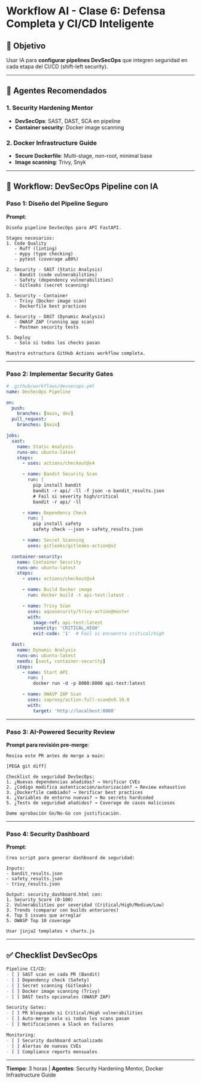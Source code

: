 # Workflow AI - Clase 6: Defensa Completa y CI/CD Inteligente

## 🎯 Objetivo

Usar IA para **configurar pipelines DevSecOps** que integren seguridad en cada etapa del CI/CD (shift-left security).

---

## 🤖 Agentes Recomendados

### 1. Security Hardening Mentor
- **DevSecOps**: SAST, DAST, SCA en pipeline
- **Container security**: Docker image scanning

### 2. Docker Infrastructure Guide
- **Secure Dockerfile**: Multi-stage, non-root, minimal base
- **Image scanning**: Trivy, Snyk

---

## 🚀 Workflow: DevSecOps Pipeline con IA

### Paso 1: Diseño del Pipeline Seguro

**Prompt**:
```
Diseña pipeline DevSecOps para API FastAPI.

Stages necesarios:
1. Code Quality
   - Ruff (linting)
   - mypy (type checking)
   - pytest (coverage ≥80%)

2. Security - SAST (Static Analysis)
   - Bandit (code vulnerabilities)
   - Safety (dependency vulnerabilities)
   - Gitleaks (secret scanning)

3. Security - Container
   - Trivy (Docker image scan)
   - Dockerfile best practices

4. Security - DAST (Dynamic Analysis)
   - OWASP ZAP (running app scan)
   - Postman security tests

5. Deploy
   - Solo si todos los checks pasan

Muestra estructura GitHub Actions workflow completa.
```

---

### Paso 2: Implementar Security Gates

```yaml
# .github/workflows/devsecops.yml
name: DevSecOps Pipeline

on:
  push:
    branches: [main, dev]
  pull_request:
    branches: [main]

jobs:
  sast:
    name: Static Analysis
    runs-on: ubuntu-latest
    steps:
      - uses: actions/checkout@v4

      - name: Bandit Security Scan
        run: |
          pip install bandit
          bandit -r api/ -ll -f json -o bandit_results.json
          # Fail si severity high/critical
          bandit -r api/ -ll

      - name: Dependency Check
        run: |
          pip install safety
          safety check --json > safety_results.json

      - name: Secret Scanning
        uses: gitleaks/gitleaks-action@v2

  container-security:
    name: Container Security
    runs-on: ubuntu-latest
    steps:
      - uses: actions/checkout@v4

      - name: Build Docker image
        run: docker build -t api-test:latest .

      - name: Trivy Scan
        uses: aquasecurity/trivy-action@master
        with:
          image-ref: api-test:latest
          severity: 'CRITICAL,HIGH'
          exit-code: '1'  # Fail si encuentra critical/high

  dast:
    name: Dynamic Analysis
    runs-on: ubuntu-latest
    needs: [sast, container-security]
    steps:
      - name: Start API
        run: |
          docker run -d -p 8000:8000 api-test:latest

      - name: OWASP ZAP Scan
        uses: zaproxy/action-full-scan@v0.10.0
        with:
          target: 'http://localhost:8000'
```

---

### Paso 3: AI-Powered Security Review

**Prompt para revisión pre-merge**:
```
Revisa este PR antes de merge a main:

[PEGA git diff]

Checklist de seguridad DevSecOps:
1. ¿Nuevas dependencias añadidas? → Verificar CVEs
2. ¿Código modifica autenticación/autorización? → Review exhaustivo
3. ¿Dockerfile cambiado? → Verificar best practices
4. ¿Variables de entorno nuevas? → No secrets hardcoded
5. ¿Tests de seguridad añadidos? → Coverage de casos maliciosos

Dame aprobación Go/No-Go con justificación.
```

---

### Paso 4: Security Dashboard

**Prompt**:
```
Crea script para generar dashboard de seguridad:

Inputs:
- bandit_results.json
- safety_results.json
- trivy_results.json

Output: security_dashboard.html con:
1. Security Score (0-100)
2. Vulnerabilities por severidad (Critical/High/Medium/Low)
3. Trends (comparar con builds anteriores)
4. Top 5 issues que arreglar
5. OWASP Top 10 coverage

Usar jinja2 templates + charts.js
```

---

## ✅ Checklist DevSecOps

```markdown
Pipeline CI/CD:
- [ ] SAST scan en cada PR (Bandit)
- [ ] Dependency check (Safety)
- [ ] Secret scanning (Gitleaks)
- [ ] Docker image scanning (Trivy)
- [ ] DAST tests opcionales (OWASP ZAP)

Security Gates:
- [ ] PR bloqueado si Critical/High vulnerabilities
- [ ] Auto-merge solo si todos los scans pasan
- [ ] Notificaciones a Slack en failures

Monitoring:
- [ ] Security dashboard actualizado
- [ ] Alertas de nuevas CVEs
- [ ] Compliance reports mensuales
```

---

**Tiempo**: 3 horas | **Agentes**: Security Hardening Mentor, Docker Infrastructure Guide
